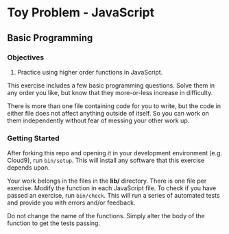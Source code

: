# Toy Problem - JavaScript

## Basic Programming

### Objectives

1. Practice using higher order functions in JavaScript.

This exercise includes a few basic programming questions. Solve them in any order you like, but know that they more-or-less increase in difficulty.

There is more than one file containing code for you to write, but the code in either file does not affect anything outside of itself. So you can work on them independently without fear of messing your other work up.

### Getting Started

After forking this repo and opening it in your development environment (e.g. Cloud9), run `bin/setup`. This will install any software that this exercise depends upon.

Your work belongs in the files in the **lib/** directory. There is one file per exercise. Modify the function in each JavaScript file. To check if you have passed an exercise, run `bin/check`. This will run a series of automated tests and provide you with errors and/or feedback.

Do not change the name of the functions. Simply alter the body of the function to get the tests passing.